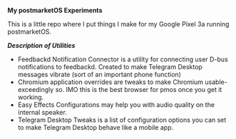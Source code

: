 **My postmarketOS Experiments**

This is a little repo where I put things I make for my Google Pixel 3a running postmarketOS.

***Description of Utilities***
- Feedbackd Notification Connector is a utility for connecting user D-bus notifications to feedbackd. Created to make Telegram Desktop messages vibrate (sort of an important phone function)
- Chromium application overrides are tweaks to make Chromium usable- exceedingly so. IMO this is the best browser for pmos once you get it working.
- Easy Effects Configurations may help you with audio quality on the internal speaker.
- Telegram Desktop Tweaks is a list of configuration options you can set to make Telegram Desktop behave like a mobile app.
